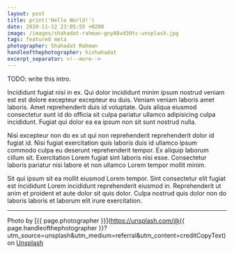 ```yaml
---
layout: post
title: print('Hello World!')
date: 2020-11-12 23:05:55 +0200
image: /images/shahadat-rahman-gnyA8vd3Otc-unsplash.jpg
tags: featured meta
photographer: Shahadat Rahman
handleofthephotographer: hishahadat
excerpt_separator: <!--more-->
---
```


TODO: write this intro.

Incididunt fugiat nisi in ex. Qui dolor incididunt minim ipsum nostrud veniam est est dolore excepteur excepteur eu duis. Veniam veniam laboris amet laboris. Amet reprehenderit duis id voluptate. Quis aliqua eiusmod consectetur sunt id do officia sit culpa pariatur ullamco adipisicing culpa incididunt. Fugiat qui dolor ea ea ipsum non sit sunt nostrud nulla.

Nisi excepteur non do ex ut qui non reprehenderit reprehenderit dolor id fugiat id. Nisi fugiat exercitation quis laboris duis id ullamco ipsum commodo culpa eu deserunt reprehenderit tempor. Ex aliquip laborum cillum sit. Exercitation Lorem fugiat sint laboris nisi esse. Consectetur laboris pariatur nisi labore et non ullamco Lorem tempor mollit minim.

Sit qui ipsum sit ea mollit eiusmod Lorem tempor. Sint consectetur elit fugiat est incididunt Lorem incididunt reprehenderit eiusmod in. Reprehenderit ut anim et proident et aute dolor sit quis dolor. Culpa nostrud quis dolor non do laboris laboris et laborum elit irure exercitation.

---

Photo by [{{ page.photographer }}](https://unsplash.com/@{{ page.handleofthephotographer }}?utm_source=unsplash&utm_medium=referral&utm_content=creditCopyText) on [Unsplash](https://unsplash.com?utm_source=unsplash&utm_medium=referral&utm_content=creditCopyText)
